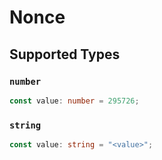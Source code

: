 # Nonce


## Supported Types

### `number`

```typescript
const value: number = 295726;
```

### `string`

```typescript
const value: string = "<value>";
```

